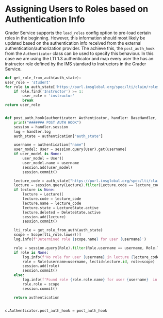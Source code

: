 # Assigning Users to Roles based on Authentication Info

Grader Service supports the `load_roles` config option to pre-load certain roles in the beginning.
However, this information should most likely be updated based on the authentication info received from the external authentication/authorization provider.
The achieve this, the `post_auth_hook` from the `Authenticator` class can be used to specify this behaviour.
In this case we are using the LTI 1.3 authenticator and map every user the has an instructor role defined by the IMS standard to Instructors in the Grader Service.

```python
def get_role_from_auth(auth_state):
user_role = 'student'
for role in auth_state['https://purl.imsglobal.org/spec/lti/claim/roles']:
    if role.find('Instructor') >= 1:
        user_role = 'instructor'
        break
return user_role


def post_auth_hook(authenticator: Authenticator, handler: BaseHandler, authentication: dict):
    print("####### POST AUTH HOOK")
    session = handler.session
    log = handler.log
    auth_state = authentication["auth_state"]

    username = authentication["name"]
    user_model: User = session.query(User).get(username)
    if user_model is None:
        user_model = User()
        user_model.name = username
        session.add(user_model)
        session.commit()

    lecture_code = auth_state["https://purl.imsglobal.org/spec/lti/claim/context"]["label"].replace(" ", "")
    lecture = session.query(Lecture).filter(Lecture.code == lecture_code).one_or_none()
    if lecture is None:
        lecture = Lecture()
        lecture.code = lecture_code
        lecture.name = lecture_code
        lecture.state = LectureState.active
        lecture.deleted = DeleteState.active
        session.add(lecture)
        session.commit()

    lti_role = get_role_from_auth(auth_state)
    scope = Scope[lti_role.lower()]
    log.info(f'Determined role {scope.name} for user {username}')

    role = session.query(Role).filter(Role.username == username, Role.lectid == lecture.id).one_or_none()
    if role is None:
        log.info(f'No role for user {username} in lecture {lecture_code}... creating role')
        role = Role(username=username, lectid=lecture.id, role=scope)
        session.add(role)
        session.commit()
    else:
        log.info(f'Found role {role.role.name} for user {username}  in lecture {lecture_code}... updating role to {scope.name}')
        role.role = scope
        session.commit()

    return authentication


c.Authenticator.post_auth_hook = post_auth_hook
```